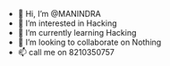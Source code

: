 - 👋 Hi, I’m @MANINDRA
- 👀 I’m interested in Hacking
- 🌱 I’m currently learning Hacking
- 💞️ I’m looking to collaborate on Nothing
- 📫 call me on 8210350757

<!---
HackYouSoon/HackYouSoon is a ✨ special ✨ repository because its `README.md` (this file) appears on your GitHub profile.
You can click the Preview link to take a look at your changes.
--->
